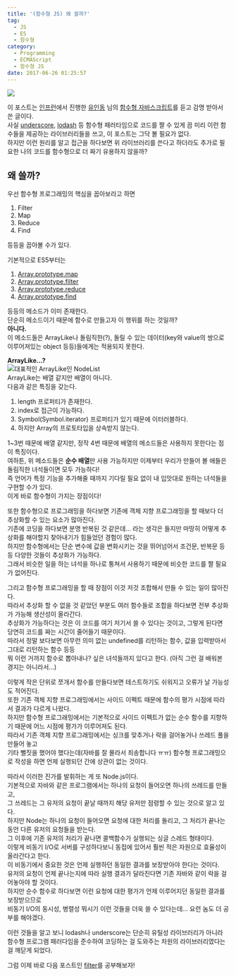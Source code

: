 ```yaml
---
title: '(함수형 JS) 왜 쓸까?'
tag:
  - JS
  - ES
  - 함수형
category:
  - Programming
  - ECMAScript
  - 함수형 JS
date: 2017-06-26 01:25:57
---
```


![](thumb.png)

이 포스트는 [인프런](https://www.inflearn.com/)에서 진행한 [유인동](https://www.facebook.com/profile.php?id=100011413063178) 님의 [함수형 자바스크립트](https://www.inflearn.com/course/%ED%95%A8%EC%88%98%ED%98%95-%ED%94%84%EB%A1%9C%EA%B7%B8%EB%9E%98%EB%B0%8D/)를 듣고 감명 받아서 쓴 글이다.  
사실 [underscore](http://underscorejs.org/), [lodash](https://lodash.com/) 등 함수형 패러타임으로 코드를 짤 수 있게 끔
미리 이런 함수들을 제공하는 라이브러리들을 쓰고, 이 포스트는 그닥 볼 필요가 없다.  
하지만 이런 원리를 알고 접근을 하다보면 위 라이브러리를 쓴다고 하더라도 추가로 필요한 나의 코드를 함수형으로 더 짜기 유용하지 않을까?  

## 왜 쓸까?  
우선 함수형 프로그래밍의 핵심을 꼽아보라고 하면
1. Filter  
2. Map  
3. Reduce  
4. Find

등등을 꼽아볼 수가 있다.

기본적으로 ES5부터는
1. [Array.prototype.map](https://developer.mozilla.org/ko/docs/Web/JavaScript/Reference/Global_Objects/Array/filter)  
2. [Array.prototype.filter](https://developer.mozilla.org/ko/docs/Web/JavaScript/Reference/Global_Objects/Array/map)  
3. [Array.prototype.reduce](https://developer.mozilla.org/ko/docs/Web/JavaScript/Reference/Global_Objects/Array/Reduce)  
4. [Array.prototype.find](https://developer.mozilla.org/ko/docs/Web/JavaScript/Reference/Global_Objects/Array/find)

등등의 메소드가 이미 존재한다.  
단순히 메소드이기 때문에 함수로 만들고자 이 행위를 하는 것일까?  
**아니다.**  
이 메소드들은 ArrayLike나 돌림직한(?), 돌릴 수 있는 데이터(key와 value의 쌍으로 이루어져있는 object 등등)들에게는 적용되지 못한다.  

**ArrayLike...?**  
![대표적인 ArrayLike인 NodeList](array-like.png)  
ArrayLike는 배열 같지만 배열이 아니다.  
다음과 같은 특징을 갖는다.  
1. length 프로퍼티가 존재한다.  
2. index로 접근이 가능하다.  
3. Symbol(Symbol.iterator) 프로퍼티가 있기 때문에 이터러블하다.  
3. 하지만 Array의 프로토타입을 상속받지 않는다.

1~3번 때문에 배열 같지만, 정작 4번 때문에 배열의 메소드들은 사용하지 못한다는 점이 특징이다.  
여하튼, 위 메소드들은 **순수 배열**만 사용 가능하지만 이제부터 우리가 만들어 볼 애들은 돌림직한 녀석들이면 모두 가능하다!  
즉 언어가 특정 기능을 추가해줄 때까지 기다릴 필요 없이 내 입맛대로 원하는 녀석들을 구현할 수가 있다.  
이게 바로 함수형이 가지는 장점이다!  

또한 함수형으로 프로그래밍을 하다보면 기존에 객체 지향 프로그래밍을 할 때보다 더 추상화할 수 있는 요소가 많아진다.  
기존에 코딩을 하다보면 분명 반복된 것 같은데... 라는 생각은 들지만 마땅히 어떻게 추상화를 해야할지 찾아내기가 힘들었던 경험이 많다.  
하지만 함수형에서는 단순 변수에 값을 변화시키는 것을 뛰어넘어서 조건문, 반복문 등등 다양한 것들이 추상화가 가능하다.  
그래서 비슷한 일을 하는 녀석을 하나로 퉁쳐서 사용하기 때문에 비슷한 코드를 짤 필요가 없어진다.  

그리고 함수형 프로그래밍을 할 때 장점이 이것 저것 조합해서 만들 수 있는 일이 많아진다.  
따라서 추상화 할 수 없을 것 같았던 부분도 여러 함수들로 조합을 하다보면 전부 추상화가 가능해 생산성이 올라간다.  
추상화가 가능하다는 것은 이 코드를 여기 저기서 쓸 수 있다는 것이고, 그렇게 된다면 당연히 코드를 짜는 시간이 줄어들기 때문이다.  
따라서 정말 보다보면 아무런 의미 없는 undefined를 리턴하는 함수, 값을 입력받아서 그대로 리턴하는 함수 등등  
뭐 이런 거까지 함수로 뽑아내나? 싶은 녀석들까지 있다고 한다. (아직 그런 걸 배워본 경지는 아니라서...)

이렇게 작은 단위로 쪼개서 함수를 만들다보면 테스트하기도 쉬워지고 오류가 날 가능성도 적어진다.  
또한 기존 객체 지향 프로그래밍에서는 사이드 이펙트 때문에 함수의 평가 시점에 따라서 결과가 다르게 나왔다.  
하지만 함수형 프로그래밍에서는 기본적으로 사이드 이펙트가 없는 순수 함수를 지향하기 때문에 어느 시점에 평가가 이루어져도 된다.  
따라서 기존 객체 지향 프로그래밍에서는 싱크를 맞추거나 락을 걸어놓거나 쓰레드 풀을 만들어 놓고  
기타 뻘짓을 했어야 했다는데(자바를 잘 몰라서 죄송합니다 ㅠㅠ) 함수형 프로그래밍으로 작성을 하면 언제 실행되던 간에 상관이 없는 것이다.  

따라서 이러한 진가를 발휘하는 게 또 Node.js이다.  
기본적으로 자바와 같은 프로그램에서는 하나의 요청이 들어오면 하나의 쓰레드를 만들고,  
그 쓰레드는 그 유저의 요청이 끝날 때까지 해당 유저만 점령할 수 있는 것으로 알고 있다.  
하지만 Node는 하나의 요청이 들어오면 요청에 대한 처리를 돌리고, 그 처리가 끝나는 동안 다른 유저의 요청들을 받는다.  
그 이후에 기존 유저의 처리가 끝나면 콜백함수가 실행되는 싱글 스레드 형태이다.  
이렇게 비동기 I/O로 서버를 구성하다보니 동접에 있어서 훨씬 적은 자원으로 효율성이 올라간다고 한다.  
이 비동기에서 중요한 것은 언제 실행하던 동일한 결과를 보장받아야 한다는 것이다.  
유저의 요청이 언제 끝나는지에 따라 실행 결과가 달라진다면 기존 자바와 같이 락을 걸어놓아야 할 것이다.  
하지만 순수 함수로 하다보면 이런 요청에 대한 평가가 언제 이루어지던 동일한 결과를 보장받으므로  
비동기 I/O의 동시성, 병렬성 뭐시기 이런 것들을 더욱 쓸 수 있다는데... 요런 놈도 더 공부를 해야겠다.

이런 것들을 알고 보니 lodash나 underscore는 단순히 유틸성 라이브러리가 아니라  
함수형 프로그램 패러다임을 준수하여 코딩하는 걸 도와주는 차원의 라이브러리였다는 걸 깨닫게 되었다.

그럼 이제 바로 다음 포스트인 [filter](/2017/06/26/js-func-02-filter/)를 공부해보자!  